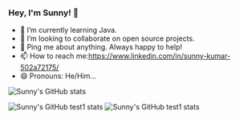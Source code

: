 ### Hey, I'm Sunny! 👋

- 🌱 I’m currently learning  Java.
- 👯 I’m looking to collaborate on open source projects.
- 💬 Ping me about anything. Always happy to help!
- 📫 How to reach me:https://www.linkedin.com/in/sunny-kumar-502a72175/
- 😄 Pronouns: He/Him...


![Sunny's GitHub stats](https://github-readme-stats.vercel.app/api?username=sunnykumar2&show_icons=true&theme=radical)

![Sunny's GitHub test1 stats](https://github-readme-stats.vercel.app/api/top-langs/?username=sunnykumar2&layout=compact&theme=radical)
![Sunny's GitHub test1 stats](https://github-readme-stats.vercel.app/api?username=your-username&show_icons=true&theme=radical)



<!--
**sunnykumar2/sunnykumar2** is a ✨ _special_ ✨ repository because its `README.md` (this file) appears on your GitHub profile.

Here are some ideas to get you started:

- 🔭 I’m currently working on ...
- 🌱 I’m currently learning  Java...
- 👯 I’m looking to collaborate on open source projects ...
- 🤔 I’m looking for help with ...
- 💬 Ask me about ...
- 📫 How to reach me: ...
- 😄 Pronouns: He/Him...
- ⚡ Fun fact: ...
-->
